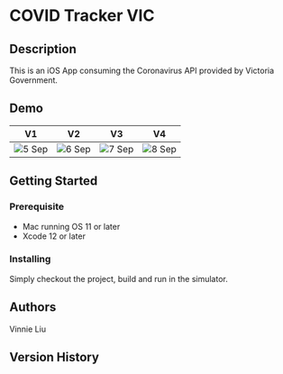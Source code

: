 # COVID Tracker VIC

## Description

This is an iOS App consuming the Coronavirus API provided by Victoria Government.

## Demo
| V1 | V2 | V3 | V4 |
| --- | --- | --- | --- |
|![5 Sep](https://s9.gifyu.com/images/2021-09-05\_23-22-34-1.gif)|![6 Sep](https://s9.gifyu.com/images/2021-09-06_20-29-13-1.gif)| ![7 Sep](https://s9.gifyu.com/images/2021-09-07_21-50-00-1.gif)| ![8 Sep](https://s9.gifyu.com/images/2021-09-08_22-46-30-1.gif) |



## Getting Started

### Prerequisite

* Mac running OS 11 or later
* Xcode 12 or later

### Installing

Simply checkout the project, build and run in the simulator.

## Authors

Vinnie Liu 

## Version History
